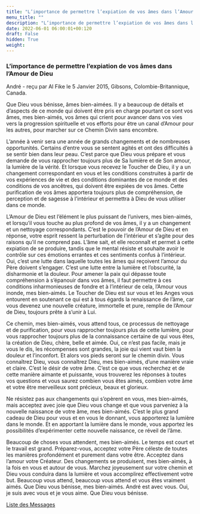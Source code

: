 ```yaml
---
title: "L’importance de permettre l’expiation de vos âmes dans l’Amour de Dieu"
menu_title: ""
description: "L’importance de permettre l’expiation de vos âmes dans l’Amour de Dieu"
date: 2022-06-01 06:00:01+00:120
draft: False
hidden: True
weight:
---
```

### L’importance de permettre l’expiation de vos âmes dans l’Amour de Dieu

André - reçu par Al Fike le 5 Janvier 2015, Gibsons, Colombie-Britannique, Canada.

Que Dieu vous bénisse, âmes bien-aimées. Il y a beaucoup de détails et d’aspects de ce monde qui doivent être pris en charge pourtant ce sont vos âmes, mes bien-aimés, vos âmes qui crient pour avancer dans vos vies vers la progression spirituelle et vos efforts pour être un canal d’Amour pour les autres, pour marcher sur ce Chemin Divin sans encombre.

L’année à venir sera une année de grands changements et de nombreuses opportunités. Certains d’entre vous se sentent agités et ont des difficultés à se sentir bien dans leur peau. C’est parce que Dieu vous prépare et vous demande de vous rapprocher toujours plus de Sa lumière et de Son amour, la lumière de la vérité. Et lorsque vous recevez le Toucher de Dieu, il y a un changement correspondant en vous et les conditions construites à partir de vos expériences de vie et des conditions dominantes de ce monde et des conditions de vos ancêtres, qui doivent être expiées de vos âmes. Cette purification de vos âmes apportera toujours plus de compréhension, de perception et de sagesse à l’intérieur et permettra à Dieu de vous utiliser dans ce monde.

L’Amour de Dieu est l’élément le plus puissant de l’univers, mes bien-aimés, et lorsqu’il vous touche au plus profond de vos âmes, il y a un changement et un nettoyage correspondants. C’est le pouvoir de l’Amour de Dieu et en réponse, votre esprit ressent la perturbation de l’intérieur et s’agite pour des raisons qu’il ne comprend pas. L’âme sait, et elle reconnaît et permet à cette expiation de se produire, tandis que le mental résiste et souhaite avoir le contrôle sur ces émotions errantes et ces sentiments confus à l’intérieur. Oui, c’est une lutte dans laquelle toutes les âmes qui reçoivent l’amour du Père doivent s’engager. C’est une lutte entre la lumière et l’obscurité, la disharmonie et la douleur. Pour amener la paix qui dépasse toute compréhension à s’épanouir dans vos âmes, il faut permettre à ces conditions inharmonieuses de fondre et à l’intérieur de cela, l’Amour vous inonde, mes bien-aimés. Le Toucher de Dieu est sur vous et les Anges vous entourent en soutenant ce qui est à tous égards la renaissance de l’âme, car vous devenez une nouvelle créature, immortelle et pure, remplie de l’Amour de Dieu, toujours prête à s’unir à Lui.

Ce chemin, mes bien-aimés, vous attend tous, ce processus de nettoyage et de purification, pour vous rapprocher toujours plus de cette lumière, pour vous rapprocher toujours plus de la connaissance certaine de qui vous êtes, la création de Dieu, chère, belle et aimée. Oui, ce n’est pas facile, mais je vous le dis, les récompenses sont grandes, la joie qui vient vaut bien la douleur et l’inconfort. Et alors vos pieds seront sur le chemin divin. Vous connaîtrez Dieu, vous connaîtrez Dieu, mes bien-aimés, d’une manière vraie et claire. C’est le désir de votre âme. C’est ce que vous recherchez et de cette manière aimante et puissante, vous trouverez les réponses à toutes vos questions et vous saurez combien vous êtes aimés, combien votre âme et votre être merveilleux sont précieux, beaux et glorieux.

Ne résistez pas aux changements qui s’opèrent en vous, mes bien-aimés, mais acceptez avec joie que Dieu vous change et que vous parveniez à la nouvelle naissance de votre âme, mes bien-aimés. C’est le plus grand cadeau de Dieu pour vous et en vous le donnant, vous apporterez la lumière dans le monde. Et en apportant la lumière dans le monde, vous apportez les possibilités d’expérimenter cette nouvelle naissance, ce réveil de l’âme.

Beaucoup de choses vous attendent, mes bien-aimés. Le temps est court et le travail est grand. Préparez-vous, acceptez votre Père céleste de toutes les manières profondément et purement dans votre être. Acceptez dans l’amour votre Créateur. Des changements se produisent, mes bien-aimés, à la fois en vous et autour de vous. Marchez joyeusement sur votre chemin et Dieu vous conduira dans la lumière et vous accomplirez effectivement votre but. Beaucoup vous attend, beaucoup vous attend et vous êtes vraiment aimés. Que Dieu vous bénisse, mes bien-aimés. André est avec vous. Oui, je suis avec vous et je vous aime. Que Dieu vous bénisse.

[Liste des Messages](/fr-contemporary-messages/fr-contemporary-messages-by-date-order/fr-contemporary-messages-2015)
